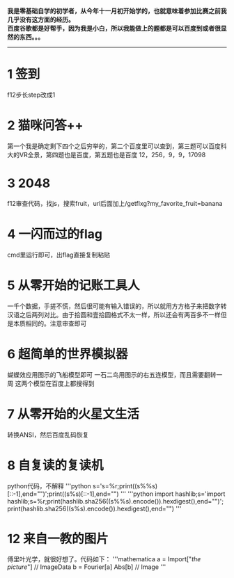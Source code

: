 **我是零基础自学的初学者，从今年十一月初开始学的，也就意味着参加比赛之前我几乎没有这方面的经历。**<br>
**百度谷歌都是好帮手，因为我是小白，所以我能做上的题都是可以百度到或者很显然的东西。。。**
*****
# 1 签到
f12步长step改成1

# 2 猫咪问答++
第一个我是确定剩下四个之后穷举的，第二个百度里可以查到，第三题可以百度科大的VR全景，第四题也是百度，第五题也是百度
12，256，9，9，17098

# 3 2048
f12审查代码，找js，搜索fruit，url后面加上/getflxg?my_favorite_fruit=banana

# 4 一闪而过的flag
cmd里运行即可，出flag直接复制粘贴

# 5 从零开始的记账工具人
一千个数据，手搓不慌，然后很可能有输入错误的，所以就用方方格子来把数字转汉语之后两列对比。由于拾圆和壹拾圆格式不太一样，所以还会有两百多不一样但是本质相同的。注意审查即可

# 6 超简单的世界模拟器
蝴蝶效应用图示的飞船模型即可
一石二鸟用图示的右五连模型，而且需要翻转一周
这两个模型在百度上都搜得到

# 7 从零开始的火星文生活
转换ANSI，然后百度乱码恢复

# 8 自复读的复读机
python代码，不解释
'''python
s='s=%r;print((s%%s)[::-1],end="")';print((s%s)[::-1],end="")
'''
'''python
import hashlib;s='import hashlib;s=%r;print(hashlib.sha256((s%%s).encode()).hexdigest(),end="")';print(hashlib.sha256((s%s).encode()).hexdigest(),end="")
'''

# 12 来自一教的图片
傅里叶光学，就很好想了。代码如下：
'''mathematica
a = Import["_the picture_"] // ImageData
b = Fourier[a]
Abs[b] // Image
'''
